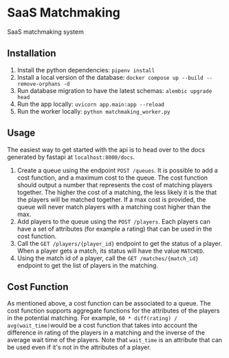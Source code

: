 # SaaS Matchmaking

SaaS matchmaking system

## Installation

1. Install the python dependencies: `pipenv install`
2. Install a local version of the database: `docker compose up --build --remove-orphans -d`
3. Run database migration to have the latest schemas: `alembic upgrade head`
4. Run the app locally: `uvicorn app.main:app --reload`
5. Run the worker locally: `python matchmaking_worker.py`

## Usage

The easiest way to get started with the api is to head over to the docs generated by fastapi at `localhost:8000/docs`.

1. Create a queue using the endpoint `POST /queues`. It is possible to add a cost function, and a maximum cost to the queue. The cost function should output a number that represents the cost of matching players together. The higher the cost of a matching, the less likely it is the that the players will be matched together. If a max cost is provided, the queue will never match players with a matching cost higher than the max.
2. Add players to the queue using the `POST /players`. Each players can have a set of attributes (for example a rating) that can be used in the cost function.
3. Call the `GET /players/{player_id}` endpoint to get the status of a player. When a player gets a match, its status will have the value `MATCHED`.
4. Using the match id of a player, call the `GET /matches/{match_id}` endpoint to get the list of players in the matching.

## Cost Function

As mentioned above, a cost function can be associated to a queue. The cost function supports aggregate functions for the attributes of the players in the potential matching. For example, `60 * diff(rating) / avg(wait_time)`would be a cost function that takes into account the difference in rating of the players in a matching and  the inverse of the average wait time of the players. Note that `wait_time` is an attribute that  can be used even if it's not in the attributes of a player.
